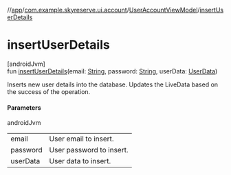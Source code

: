 //[app](../../../index.md)/[com.example.skyreserve.ui.account](../index.md)/[UserAccountViewModel](index.md)/[insertUserDetails](insert-user-details.md)

# insertUserDetails

[androidJvm]\
fun [insertUserDetails](insert-user-details.md)(email: [String](https://kotlinlang.org/api/latest/jvm/stdlib/kotlin/-string/index.html), password: [String](https://kotlinlang.org/api/latest/jvm/stdlib/kotlin/-string/index.html), userData: [UserData](../../com.example.skyreserve.util/-user-data/index.md))

Inserts new user details into the database. Updates the LiveData based on the success of the operation.

#### Parameters

androidJvm

| | |
|---|---|
| email | User email to insert. |
| password | User password to insert. |
| userData | User data to insert. |
